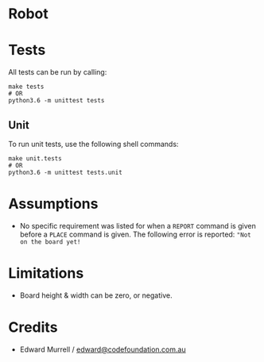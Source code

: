 # Robot

# Tests
All tests can be run by calling:
```
make tests
# OR
python3.6 -m unittest tests
```


## Unit
To run unit tests, use the following shell commands:
```
make unit.tests
# OR
python3.6 -m unittest tests.unit
```


# Assumptions
- No specific requirement was listed for when a `REPORT` command is given
 before a `PLACE` command is given. The following error is reported:
 `"Not on the board yet!`

# Limitations
- Board height & width can be zero, or negative.


# Credits
- Edward Murrell / edward@codefoundation.com.au
